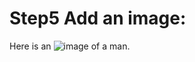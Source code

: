 # Step5 Add an image:
Here is an ![image of a man](https://github.com/JackVos/JacksFirstRepo/blob/master/Images/pexels-photo-220453.jpeg).
